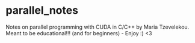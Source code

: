 # parallel_notes

Notes on parallel programming with CUDA in C/C++ by Maria Tzevelekou.
Meant to be educational!!! (and for beginners) -  Enjoy :) <3 
